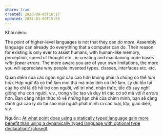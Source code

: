 ```yaml
---
share: true
created: 2023-09-05T16:17
updated: 2024-01-09T15:53
---
```


Khái niệm:: 

The point of higher-level languages is not that they can _do more_. Assembly language can already do everything that a computer can do.
Their reason for existing is only ever to assist humans, with human-like memory, perception, speed of thought etc., in creating and maintaining code bases _with fewer errors_. The more aware you are of your own limitations, the more you will appreciate why people invented types, classes, interfaces etc. etc.

Quan điểm của các ngôn ngữ cấp cao hơn không phải là chúng có thể _làm hơn_. Hợp ngữ đã có thể làm mọi thứ mà máy tính có thể làm.
Lý do tồn tại của họ chỉ là để hỗ trợ con người, với trí nhớ, nhận thức, tốc độ suy nghĩ giống như con người, v.v., trong việc tạo và duy trì các cơ sở mã _với ít errors_ hơn. Bạn càng nhận thức rõ về những hạn chế của chính mình, bạn sẽ càng đánh giá cao lý do tại sao mọi người phát minh ra các loại, lớp, giao diện, v.v.

Nguồn:: [At what point does using a statically typed language gain more benefit than using a dynamically typed language with optional type declaration? (closed)](https://softwareengineering.stackexchange.com/a/448991/192731)